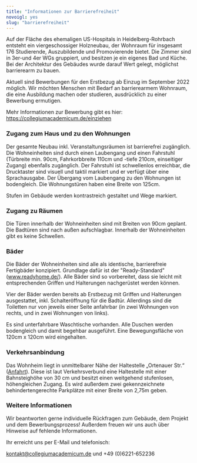 ```yaml
---
title: "Informationen zur Barrierefreiheit"
novoigl: yes
slug: "barrierefreiheit"
---
```


Auf der Fläche des ehemaligen US-Hospitals in Heidelberg-Rohrbach entsteht ein viergeschossiger Holzneubau, der Wohnraum für insgesamt 176 Studierende, Auszubildende und Promovierende bietet. Die Zimmer sind in 3er-und 4er WGs gruppiert, und besitzen je ein eigenes Bad und Küche. Bei der Architektur des Gebäudes wurde darauf Wert gelegt, möglichst barrierearm zu bauen.

Aktuell sind Bewerbungen für den Erstbezug ab Einzug im September 2022 möglich. Wir möchten Menschen mit Bedarf an barrierearmem Wohnraum, die eine Ausbildung machen oder studieren, ausdrücklich zu einer Bewerbung ermutigen.

Mehr Informationen zur Bewerbung gibt es hier: https://collegiumacademicum.de/einziehen

### Zugang zum Haus und zu den Wohnungen

Der gesamte Neubau inkl. Veranstaltungsräumen ist barrierefrei zugänglich. Die Wohneinheiten sind durch einen Laubengang und einen Fahrstuhl (Türbreite min. 90cm, Fahrkorbbreite 110cm und -tiefe 210cm, einseitiger Zugang) ebenfalls zugänglich. Der Fahrstuhl ist schwellenlos erreichbar, die Drucktaster sind visuell und taktil markiert und er verfügt über eine Sprachausgabe. Der Übergang vom Laubengang zu den Wohnungen ist bodengleich. Die Wohnungstüren haben eine Breite von 125cm.

Stufen im Gebäude werden kontrastreich gestaltet und Wege markiert.

### Zugang zu Räumen

Die Türen innerhalb der Wohneinheiten sind mit Breiten von 90cm geplant. Die Badtüren sind nach außen aufschlagbar. Innerhalb der Wohneinheiten gibt es keine Schwellen.

### Bäder

Die Bäder der Wohneinheiten sind alle als identische, barrierefreie Fertigbäder konzipiert. Grundlage dafür ist der "Ready-Standard"(www.readyhome.de/). Alle Bäder sind so vorbereitet, dass sie leicht mit entsprechenden Griffen und Halterungen nachgerüstet werden können.

Vier  der  Bäder  werden bereits ab  Erstbezug mit  Griffen  und  Halterungen ausgestattet,  inkl. Schalteröffnung für die Badtür. Allerdings sind die Toiletten nur von jeweils einer Seite anfahrbar (in zwei Wohnungen von rechts, und in zwei Wohnungen von links).

Es sind unterfahrbare Waschtische vorhanden. Alle Duschen werden bodengleich und damit begehbar ausgeführt. Eine Bewegungsfläche von 120cm x 120cm wird eingehalten.

### Verkehrsanbindung

Das Wohnheim liegt in unmittelbarer Nähe der Haltestelle „Ortenauer Str.“ ([Anfahrt](/anfahrt)). Diese ist laut Verkehrsverbund eine Haltestelle mit einer Bahnsteighöhe von 30 cm und besitzt einen weitgehend stufenlosen, höhengleichen Zugang. Es wird außerdem zwei gekennzeichnete behindertengerechte Parkplätze mit einer Breite von 2,75m geben.

### Weitere Informationen

Wir beantworten gerne individuelle Rückfragen zum Gebäude, dem  Projekt und dem Bewerbungsprozess! Außerdem freuen wir uns auch über Hinweise auf fehlende Informationen.

Ihr erreicht uns per E-Mail und telefonisch:

kontakt@collegiumacademicum.de und +49 (0)6221-652236
